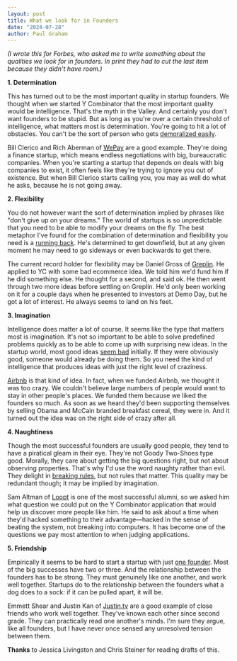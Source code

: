```yaml
---
layout: post
title: What we look for in Founders
date: "2024-07-28"
author: Paul Graham
---
```


*(I wrote this for Forbes, who asked me to write something about the qualities we look for in founders. In print they had to cut the last item because they didn't have room.)*

**1\. Determination**

This has turned out to be the most important quality in startup founders. We thought when we started Y Combinator that the most important quality would be intelligence. That's the myth in the Valley. And certainly you don't want founders to be stupid. But as long as you're over a certain threshold of intelligence, what matters most is determination. You're going to hit a lot of obstacles. You can't be the sort of person who gets [demoralized easily](https://paulgraham.com/die.html).

Bill Clerico and Rich Aberman of [WePay](http://wepay.com/) are a good example. They're doing a finance startup, which means endless negotiations with big, bureaucratic companies. When you're starting a startup that depends on deals with big companies to exist, it often feels like they're trying to ignore you out of existence. But when Bill Clerico starts calling you, you may as well do what he asks, because he is not going away.

**2\. Flexibility**

You do not however want the sort of determination implied by phrases like "don't give up on your dreams." The world of startups is so unpredictable that you need to be able to modify your dreams on the fly. The best metaphor I've found for the combination of determination and flexibility you need is a [running back](https://paulgraham.com/relres.html). He's determined to get downfield, but at any given moment he may need to go sideways or even backwards to get there.

The current record holder for flexibility may be Daniel Gross of [Greplin](http://greplin.com/). He applied to YC with some bad ecommerce idea. We told him we'd fund him if he did something else. He thought for a second, and said ok. He then went through two more ideas before settling on Greplin. He'd only been working on it for a couple days when he presented to investors at Demo Day, but he got a lot of interest. He always seems to land on his feet.

**3\. Imagination**

Intelligence does matter a lot of course. It seems like the type that matters most is imagination. It's not so important to be able to solve predefined problems quickly as to be able to come up with surprising new ideas. In the startup world, most good ideas [seem bad](https://paulgraham.com/googles.html) initially. If they were obviously good, someone would already be doing them. So you need the kind of intelligence that produces ideas with just the right level of craziness.

[Airbnb](http://airbnb.com/) is that kind of idea. In fact, when we funded Airbnb, we thought it was too crazy. We couldn't believe large numbers of people would want to stay in other people's places. We funded them because we liked the founders so much. As soon as we heard they'd been supporting themselves by selling Obama and McCain branded breakfast cereal, they were in. And it turned out the idea was on the right side of crazy after all.

**4\. Naughtiness**

Though the most successful founders are usually good people, they tend to have a piratical gleam in their eye. They're not Goody Two-Shoes type good. Morally, they care about getting the big questions right, but not about observing properties. That's why I'd use the word naughty rather than evil. They delight in [breaking rules](https://paulgraham.com/gba.html), but not rules that matter. This quality may be redundant though; it may be implied by imagination.

Sam Altman of [Loopt](http://loopt.com/) is one of the most successful alumni, so we asked him what question we could put on the Y Combinator application that would help us discover more people like him. He said to ask about a time when they'd hacked something to their advantage—hacked in the sense of beating the system, not breaking into computers. It has become one of the questions we pay most attention to when judging applications.

**5\. Friendship**

Empirically it seems to be hard to start a startup with just [one founder](https://paulgraham.com/startupmistakes.html). Most of the big successes have two or three. And the relationship between the founders has to be strong. They must genuinely like one another, and work well together. Startups do to the relationship between the founders what a dog does to a sock: if it can be pulled apart, it will be.

Emmett Shear and Justin Kan of [Justin.tv](http://justin.tv/) are a good example of close friends who work well together. They've known each other since second grade. They can practically read one another's minds. I'm sure they argue, like all founders, but I have never once sensed any unresolved tension between them.

**Thanks** to Jessica Livingston and Chris Steiner for reading drafts of this.  
